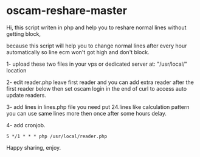 # oscam-reshare-master
Hi, this script writen in php and help you to reshare normal lines without getting block,

because this script will help you to change normal lines after every hour automatically so line ecm won't got high and don't block.

1- upload these two files in your vps or dedicated server at: "/usr/local/" location 

2- edit reader.php leave first reader and you can add extra reader after the first reader below then set oscam login in the end of curl to access auto update readers.

3- add lines in lines.php file you need put 24.lines like calculation pattern you can use same lines more then once after some hours delay.

4- add cronjob.

`5 */1 * * * php /usr/local/reader.php`

Happy sharing, enjoy.
